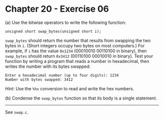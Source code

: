 # Chapter 20 - Exercise 06

(a) Use the bitwise operators to write the following function:  

```
unsigned short swap_bytes(unsigned short i);
```

`swap_bytes` should return the number that results from swapping the two bytes in `i`.  (Short integers occupy two bytes on most computers.) For example, if `i` has the value `0x1234` (00010010 00110100 in binary), then `swap_bytes` should return `0x3412` (00110100 00010010 in binary). Test your function by writing a program that reads a number in hexadecimal, then writes the number with its bytes swapped:

```
Enter a hexadecimal number (up to four digits): 1234
Number with bytes swapped: 3412
```

_Hint_: Use the `%hx` conversion to read and write the hex numbers.

(b) Condense the `swap_bytes` function so that its body is a single statement.

---

See `swap.c`.  
